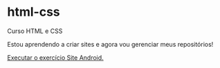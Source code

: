 # html-css
 Curso HTML e CSS

Estou aprendendo a criar sites e agora vou gerenciar meus repositórios!

<a href="https://gustaxavier.github.io/html-css/exerc%C3%ADcios%202/Desafio%20Resposta/android.html"> Executar o exercício Site Android.</a>